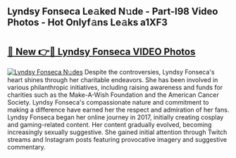 ## Lyndsy Fonseca Le𝚊ked N𝚞de - Part-I98 Video Photos - Hot Onlyf𝚊ns Le𝚊ks a1XF3

# <h2><a href="http://ab62590.deff.icu/?id=Lyndsy+Fonseca">🔗 New 👉🔴 Lyndsy Fonseca VIDEO Photos</a></h2>

[![Lyndsy Fonseca N𝚞des](https://i.imgur.com/rIISA9y.gif)](http://ab62590.deff.icu/?id=Lyndsy+Fonseca)
Despite the controversies, Lyndsy Fonseca's heart shines through her charitable endeavors. She has been involved in various philanthropic initiatives, including raising awareness and funds for charities such as the Make-A-Wish Foundation and the American Cancer Society. Lyndsy Fonseca's compassionate nature and commitment to making a difference have earned her the respect and admiration of her fans. Lyndsy Fonseca began her online journey in 2017, initially creating cosplay and gaming-related content. Her content gradually evolved, becoming increasingly sexually suggestive. She gained initial attention through Twitch streams and Instagram posts featuring provocative imagery and suggestive commentary.
